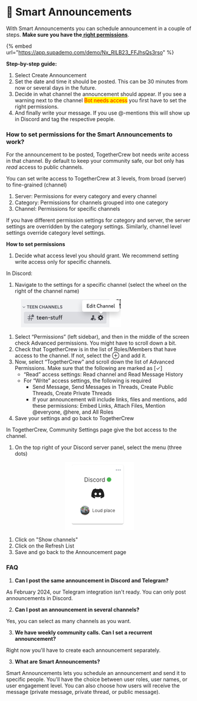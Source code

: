 # 📆 Smart Announcements

With Smart Announcements you can schedule announcement in a couple of steps. **Make sure you have the**[ **right permissions**](smart-announcements.md#how-to-set-permissions-for-the-smart-announcements-to-work).

{% embed url="https://app.supademo.com/demo/Nx_RlLB23_FFJhsQs3rso" %}



**Step-by-step guide:**

1. Select Create Announcement&#x20;
2. Set the date and time it should be posted. This can be 30 minutes from now or several days in the future.
3. Decide in what channel the announcement should appear. If you see a warning next to the channel <mark style="color:red;">Bot needs access</mark> you first have to set the right permissions.
4. And finally write your message. If you use @-mentions this will show up in Discord and tag the respective people.

### How to set permissions for the Smart Announcements to work?

For the announcement to be posted, TogetherCrew bot needs _write_ access in that channel. By default to keep your community safe, our bot only has _read_ access to public channels.&#x20;

You can set write access to TogetherCrew at 3 levels, from broad (server) to fine-grained (channel)

1. Server: Permissions for every category and every channel
2. Category: Permissions for channels grouped into one category
3. Channel: Permissions for specific channels

If you have different permission settings for category and server, the server settings are overridden by the category settings. Similarly, channel level settings override category level settings.&#x20;

**How to set permissions**

1. Decide what access level you should grant. We recommend setting write access only for specific channels.&#x20;

In Discord:

1. Navigate to the settings for a specific channel (select the wheel on the right of the channel name)

<figure><img src="../.gitbook/assets/Screenshot 2024-02-14 at 12.20.04.png" alt=""><figcaption></figcaption></figure>

1. Select “Permissions” (left sidebar), and then in the middle of the screen check Advanced permissions. You might have to scroll down a bit.
2. Check that TogetherCrew is in the list of Roles/Members that have access to the channel. If not, select the ⊕ and add it.
3. Now, select “TogetherCrew” and scroll down the list of  Advanced Permissions. Make sure that the following are marked as \[✓]
   * “Read” access settings: Read channel and Read Message History
   * For “Write” access settings, the following is required
     * Send Message, Send Messages in Threads, Create Public Threads, Create Private Threads
     * If your announcement will include links, files and mentions, add these permissions: Embed Links, Attach Files, Mention @everyone, @here, and All Roles
4. Save your settings and go back to TogetherCrew

In TogetherCrew, Community Settings page give the bot access to the channel.

1. On the top right of your Discord server panel, select the menu (three dots)

<div align="center">

<figure><img src="../.gitbook/assets/Screenshot 2024-02-14 at 12.46.44.png" alt=""><figcaption></figcaption></figure>

</div>

1. Click on "Show channels"
2. Click on the Refresh List&#x20;
3. Save and go back to the Announcement page

### FAQ

1. **Can I post the same announcement in Discord and Telegram?**

As February 2024, our Telegram integration isn't ready. You can only post announcements in Discord.

2. **Can I post an announcement in several channels?**

Yes, you can select as many channels as you want.

3. **We have weekly community calls. Can I set a recurrent announcement?**

Right now you'll have to create each announcement separately.

3. **What are Smart Announcements?**

Smart Announcements lets you schedule an announcement and send it to specific people. You'll have the choice between user roles, user names, or user engagement level. You can also choose how users will receive the message (private message, private thread, or public message).&#x20;
